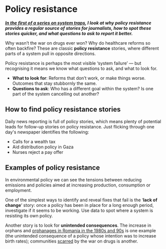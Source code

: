 # Policy resistance

***[In the first of a series on system traps](https://onlinejournalismblog.com/tag/system-traps/), I look at why policy resistance provides a regular source of stories for journalists, how to spot these stories quicker, and what questions to ask to report it better.***

Why wasn’t the war on drugs ever won? Why do healthcare reforms so often backfire? These are classic **policy resistance** stories, where different parts of a system pull in opposite directions.

Policy resistance is perhaps the most visible ‘system failure’ — but recognising it means we know what questions to ask, and what to look for.

- **What to look for**: Reforms that don’t work, or make things worse. Outcomes that stay stubbornly the same.
- **Questions to ask**: Who has a different goal within the system? Is one part of the system cancelling out another?

## How to find policy resistance stories

Daily news reporting is full of policy stories, which means plenty of potential leads for follow-up stories on policy resistance. Just flicking through one day's newspaper identifies the following:

- Calls for a wealth tax  
- Aid distribution policy in Gaza  
- Nurses reject a pay offer

## Examples of policy resistance

In environmental policy we can see the tensions between reducing emissions and policies aimed at increasing production, consumption or employment.

One of the simplest ways to identify and reveal fixes that fail is the ‘**lack of change**‘ story: once a policy has been in place for a long enough period, investigate if it seems to be working. Use data to spot where a system is resisting its own policy.

Another story is to look for **unintended consequences**. The increase in orphans and [orphanages in Romania in the 1980s and 90s](https://en.wikipedia.org/wiki/1980s%E2%80%931990s_Romanian_orphans_phenomenon) is one example (the unintended consequence of a policy whose intention was to increase birth rates); communities [scarred](https://www.npr.org/2021/06/17/1006495476/after-50-years-of-the-war-on-drugs-what-good-is-it-doing-for-us) by the war on drugs is another.
